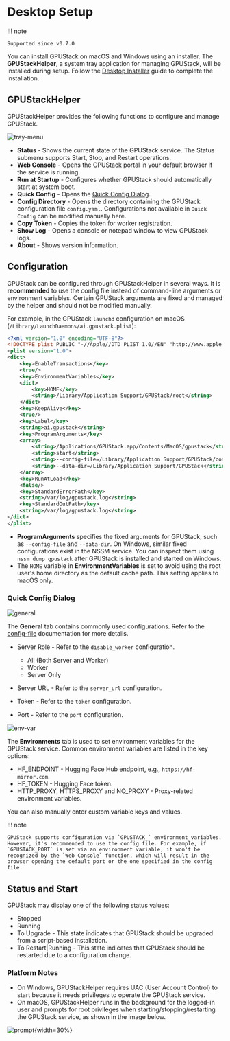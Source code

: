 # Desktop Setup

!!! note

    Supported since v0.7.0

You can install GPUStack on macOS and Windows using an installer. The **GPUStackHelper**, a system tray application for managing GPUStack, will be installed during setup. Follow the [Desktop Installer](../installation/desktop-installer.md) guide to complete the installation.

## GPUStackHelper

GPUStackHelper provides the following functions to configure and manage GPUStack.

![tray-menu](../../assets/desktop-installer/to-upgrade-darwin.png)

- **Status** - Shows the current state of the GPUStack service. The Status submenu supports Start, Stop, and Restart operations.
- **Web Console** - Opens the GPUStack portal in your default browser if the service is running.
- **Run at Startup** - Configures whether GPUStack should automatically start at system boot.
- **Quick Config** - Opens the [Quick Config Dialog](#quick-config-dialog).
- **Config Directory** - Opens the directory containing the GPUStack configuration file `config.yaml`. Configurations not available in `Quick Config` can be modified manually here.
- **Copy Token** - Copies the token for worker registration.
- **Show Log** - Opens a console or notepad window to view GPUStack logs.
- **About** - Shows version information.

## Configuration

GPUStack can be configured through GPUStackHelper in several ways. It is **recommended** to use the config file instead of command-line arguments or environment variables. Certain GPUStack arguments are fixed and managed by the helper and should not be modified manually.

For example, in the GPUStack `launchd` configuration on macOS (`/Library/LaunchDaemons/ai.gpustack.plist`):

```xml
<?xml version="1.0" encoding="UTF-8"?>
<!DOCTYPE plist PUBLIC "-//Apple//DTD PLIST 1.0//EN" "http://www.apple.com/DTDs/PropertyList-1.0.dtd">
<plist version="1.0">
<dict>
    <key>EnableTransactions</key>
    <true/>
    <key>EnvironmentVariables</key>
    <dict>
        <key>HOME</key>
        <string>/Library/Application Support/GPUStack/root</string>
    </dict>
    <key>KeepAlive</key>
    <true/>
    <key>Label</key>
    <string>ai.gpustack</string>
    <key>ProgramArguments</key>
    <array>
        <string>/Applications/GPUStack.app/Contents/MacOS/gpustack</string>
        <string>start</string>
        <string>--config-file=/Library/Application Support/GPUStack/config.yaml</string>
        <string>--data-dir=/Library/Application Support/GPUStack</string>
    </array>
    <key>RunAtLoad</key>
    <false/>
    <key>StandardErrorPath</key>
    <string>/var/log/gpustack.log</string>
    <key>StandardOutPath</key>
    <string>/var/log/gpustack.log</string>
</dict>
</plist>
```

- **ProgramArguments** specifies the fixed arguments for GPUStack, such as `--config-file` and `--data-dir`. On Windows, similar fixed configurations exist in the NSSM service. You can inspect them using `nssm dump gpustack` after GPUStack is installed and started on Windows.
- The `HOME` variable in **EnvironmentVariables** is set to avoid using the root user's home directory as the default cache path. This setting applies to macOS only.

### Quick Config Dialog

![general](../../assets/desktop-installer/quickconfig-general.png)

The **General** tab contains commonly used configurations. Refer to the [config-file](../cli-reference/start.md#config-file) documentation for more details.

- Server Role - Refer to the `disable_worker` configuration.

    - All (Both Server and Worker)
    - Worker
    - Server Only

- Server URL - Refer to the `server_url` configuration.
- Token - Refer to the `token` configuration.
- Port - Refer to the `port` configuration.

![env-var](../../assets/desktop-installer/quickconfig-env-var.png)

The **Environments** tab is used to set environment variables for the GPUStack service. Common environment variables are listed in the key options:

- HF_ENDPOINT - Hugging Face Hub endpoint, e.g., `https://hf-mirror.com`.
- HF_TOKEN - Hugging Face token.
- HTTP_PROXY, HTTPS_PROXY and NO_PROXY - Proxy-related environment variables.

You can also manually enter custom variable keys and values.

!!! note

    GPUStack supports configuration via `GPUSTACK_` environment variables. However, it's recommended to use the config file. For example, if `GPUSTACK_PORT` is set via an environment variable, it won't be recognized by the `Web Console` function, which will result in the browser opening the default port or the one specified in the config file.

## Status and Start

GPUStack may display one of the following status values:

- Stopped
- Running
- To Upgrade - This state indicates that GPUStack should be upgraded from a script-based installation.
- To Restart|Running - This state indicates that GPUStack should be restarted due to a configuration change.

### Platform Notes

- On Windows, GPUStackHelper requires UAC (User Account Control) to start because it needs privileges to operate the GPUStack service.  
- On macOS, GPUStackHelper runs in the background for the logged-in user and prompts for root privileges when starting/stopping/restarting the GPUStack service, as shown in the image below.

![prompt](../../assets/desktop-installer/prompt-root-privileges.png){width=30%}
